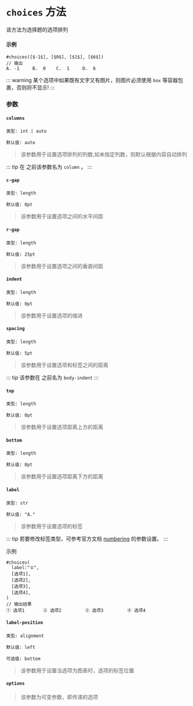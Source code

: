 # `choices` 方法

该方法为选择题的选项排列

#### 示例
```typst
#choices([$-1$], [$0$], [$1$], [$6$])
// 输出
A. -1     B.  0    C.  1     D.  6
```
::: warning
  某个选项中如果既有文字又有图片，则图片必须使用 `box` 等容器包裹，否则将不显示!
:::

### 参数

#### `columns` <Badge type="warning" text="^0.1.8" />

`类型: int | auto`

`默认值: auto`

>该参数用于设置选项排列的列数,如未指定列数，则默认根据内容自动排列

::: tip
在 <Badge type="warning" text="0.1.8" /> 之前该参数名为 `column` 。
:::

#### `c-gap`

`类型: length`

`默认值: 0pt`

>该参数用于设置选项之间的水平间距

#### `r-gap`

`类型: length`

`默认值: 25pt`

>该参数用于设置选项之间的垂直间距

#### `indent`

`类型: length`

`默认值: 0pt`

>该参数用于设置选项的缩进

#### `spacing` <Badge type="warning" text="^0.2.4" />

`类型: length`

`默认值: 5pt`

>该参数用于设置选项和标签之间的距离

::: tip
该参数在 <Badge type="warning" text="0.2.4" /> 之前名为 `body-indent`
:::

#### `top`

`类型: length`

`默认值: 0pt`

>该参数用于设置选项距离上方的距离

#### `bottom`

`类型: length`

`默认值: 0pt`

>该参数用于设置选项距离下方的距离

#### `label`

`类型: str`

`默认值: "A."`

>该参数用于设置选项的标签

::: tip
若要修改标签类型，可参考官方文档 [numbering](https://typst.app/docs/reference/model/numbering/) 的参数设置。
:::

示例
```typst
#choices(
  label:"①",
  [选项1],
  [选项2],
  [选项3],
  [选项4],
)
// 输出结果
① 选项1       ② 选项2         ③ 选项3         ④ 选项4
```

#### `label-position`

`类型: alignment`

`默认值: left`

`可选值: bottom`

>该参数用于设置当选项为图表时，选项的标签位置

#### `options`

>该参数为可变参数，即传递的选项


